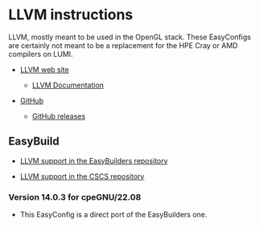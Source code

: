 # LLVM instructions

LLVM, mostly meant to be used in the OpenGL stack. These EasyConfigs are certainly 
not meant to be a replacement for the HPE Cray or AMD compilers on LUMI.

-   [LLVM web site](https://llvm.org/)

    -   [LLVM Documentation](https://llvm.org/docs/)

-   [GitHub](https://github.com/llvm/llvm-project)
    
    -   [GitHub releases](https://github.com/llvm/llvm-project/releases) 
    
    
## EasyBuild

-   [LLVM support in the EasyBuilders repository](https://github.com/easybuilders/easybuild-easyconfigs/tree/develop/easybuild/easyconfigs/l/LLVM)
    
-   [LLVM support in the CSCS repository](https://github.com/eth-cscs/production/tree/master/easybuild/easyconfigs/l/LLVM)
    

### Version 14.0.3 for cpeGNU/22.08

-   This EasyConfig is a direct port of the EasyBuilders one.

